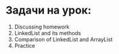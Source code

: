 # Задачи на урок:
1. Discussing homework
2. LinkedList and its methods
3. Comparison of LinkedList and ArrayList
4. Practice







